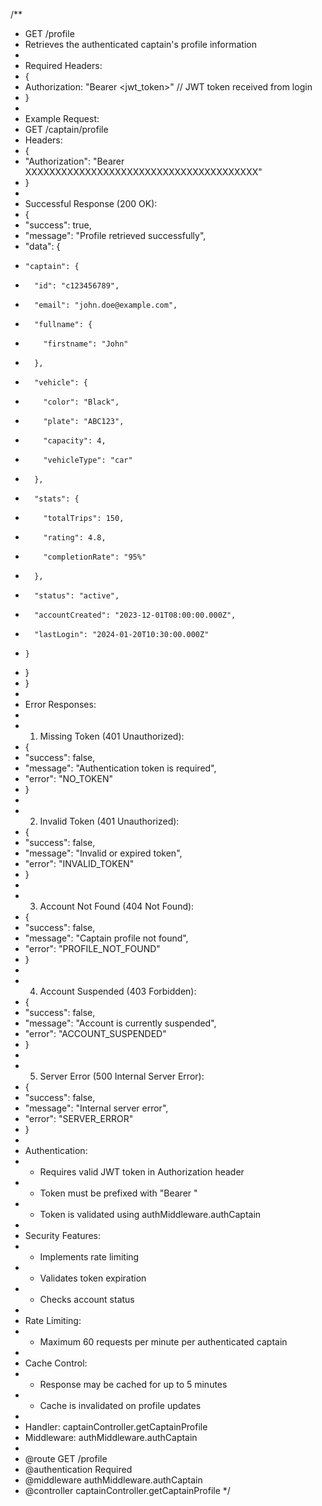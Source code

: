 /\*\*

- GET /profile
- Retrieves the authenticated captain's profile information
-
- Required Headers:
- {
- Authorization: "Bearer <jwt_token>" // JWT token received from login
- }
-
- Example Request:
- GET /captain/profile
- Headers:
- {
- "Authorization": "Bearer XXXXXXXXXXXXXXXXXXXXXXXXXXXXXXXXXXXXXXX"
- }
-
- Successful Response (200 OK):
- {
- "success": true,
- "message": "Profile retrieved successfully",
- "data": {
-     "captain": {
-       "id": "c123456789",
-       "email": "john.doe@example.com",
-       "fullname": {
-         "firstname": "John"
-       },
-       "vehicle": {
-         "color": "Black",
-         "plate": "ABC123",
-         "capacity": 4,
-         "vehicleType": "car"
-       },
-       "stats": {
-         "totalTrips": 150,
-         "rating": 4.8,
-         "completionRate": "95%"
-       },
-       "status": "active",
-       "accountCreated": "2023-12-01T08:00:00.000Z",
-       "lastLogin": "2024-01-20T10:30:00.000Z"
-     }
- }
- }
-
- Error Responses:
-
- 1.  Missing Token (401 Unauthorized):
- {
- "success": false,
- "message": "Authentication token is required",
- "error": "NO_TOKEN"
- }
-
- 2.  Invalid Token (401 Unauthorized):
- {
- "success": false,
- "message": "Invalid or expired token",
- "error": "INVALID_TOKEN"
- }
-
- 3.  Account Not Found (404 Not Found):
- {
- "success": false,
- "message": "Captain profile not found",
- "error": "PROFILE_NOT_FOUND"
- }
-
- 4.  Account Suspended (403 Forbidden):
- {
- "success": false,
- "message": "Account is currently suspended",
- "error": "ACCOUNT_SUSPENDED"
- }
-
- 5.  Server Error (500 Internal Server Error):
- {
- "success": false,
- "message": "Internal server error",
- "error": "SERVER_ERROR"
- }
-
- Authentication:
- - Requires valid JWT token in Authorization header
- - Token must be prefixed with "Bearer "
- - Token is validated using authMiddleware.authCaptain
-
- Security Features:
- - Implements rate limiting
- - Validates token expiration
- - Checks account status
-
- Rate Limiting:
- - Maximum 60 requests per minute per authenticated captain
-
- Cache Control:
- - Response may be cached for up to 5 minutes
- - Cache is invalidated on profile updates
-
- Handler: captainController.getCaptainProfile
- Middleware: authMiddleware.authCaptain
-
- @route GET /profile
- @authentication Required
- @middleware authMiddleware.authCaptain
- @controller captainController.getCaptainProfile
  \*/
